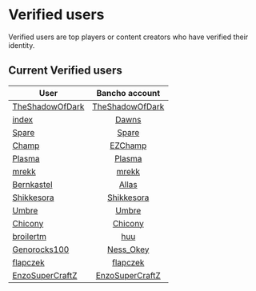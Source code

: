 # Verified users

Verified users are top players or content creators who have verified their identity.


## Current Verified users

User | Bancho account
---|:---:
[TheShadowOfDark](https://osu.titanic.sh/u/64) | [TheShadowOfDark](https://osu.ppy.sh/users/5795337)
[index](https://osu.titanic.sh/u/82) | [Dawns](https://osu.ppy.sh/users/4639477)
[Spare](https://osu.titanic.sh/u/92) | [Spare](https://osu.ppy.sh/users/2204373)
[Champ](https://osu.titanic.sh/u/96) | [EZChamp](https://osu.ppy.sh/users/1719471)
[Plasma](https://osu.titanic.sh/u/191) | [Plasma](https://osu.ppy.sh/users/10077431)
[mrekk](https://osu.titanic.sh/u/208) | [mrekk](https://osu.ppy.sh/users/7562902)
[Bernkastel](https://osu.titanic.sh/u/267) | [Allas](https://osu.ppy.sh/users/763872)
[Shikkesora](https://osu.titanic.sh/u/546) | [Shikkesora](https://osu.ppy.sh/users/5382216)
[Umbre](https://osu.titanic.sh/u/1816) | [Umbre](https://osu.ppy.sh/users/2766034)
[Chicony](https://osu.titanic.sh/u/1936) | [Chicony](https://osu.ppy.sh/users/5199332/osu)
[broilertm](https://osu.titanic.sh/u/989) | [huu](https://osu.ppy.sh/users/6044237)
[Genorocks100](https://osu.titanic.sh/u/1853) | [Ness_Okey](https://osu.ppy.sh/users/11311583)
[flapczek](https://osu.titanic.sh/u/1011) | [flapczek](https://osu.ppy.sh/users/8210988)
[EnzoSuperCraftZ](https://osu.titanic.sh/u/2588) | [EnzoSuperCraftZ](https://osu.ppy.sh/users/14421510)
